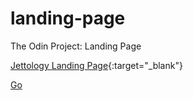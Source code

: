 # landing-page
The Odin Project: Landing Page

[Jettology Landing Page](/home/bisain/Documents/Programming/TOP/landing-page/index.html){:target="_blank"}


<a href="/home/bisain/Documents/Programming/TOP/landing-page/index.html">Go</a>
